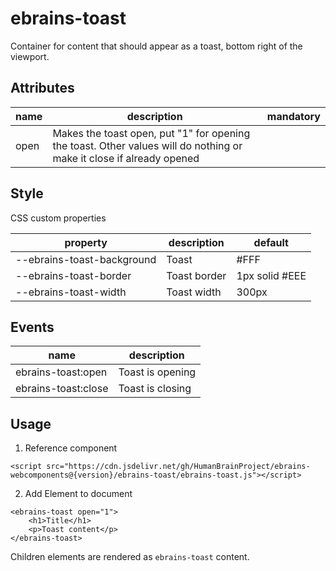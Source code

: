 # ebrains-toast

Container for content that should appear as a toast, bottom right of the viewport.

## Attributes

| name | description                                                                                                          | mandatory |
| ---- | -------------------------------------------------------------------------------------------------------------------- | --------- |
| open | Makes the toast open, put "1" for opening the toast. Other values will do nothing or make it close if already opened |           |

## Style

CSS custom properties

| property                   | description  | default        |
| -------------------------- | ------------ | -------------- |
| --ebrains-toast-background | Toast        | #FFF           |
| --ebrains-toast-border     | Toast border | 1px solid #EEE |
| --ebrains-toast-width      | Toast width  | 300px          |

## Events

| name                | description      |
| ------------------- | ---------------- |
| ebrains-toast:open  | Toast is opening |
| ebrains-toast:close | Toast is closing |

## Usage

1. Reference component

```
<script src="https://cdn.jsdelivr.net/gh/HumanBrainProject/ebrains-webcomponents@{version}/ebrains-toast/ebrains-toast.js"></script>
```

2. Add Element to document

```
<ebrains-toast open="1">
	<h1>Title</h1>
	<p>Toast content</p>
</ebrains-toast>
```

Children elements are rendered as `ebrains-toast` content.

